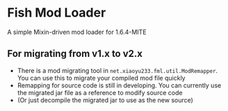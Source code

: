 # Fish Mod Loader
A simple Mixin-driven  mod loader for 1.6.4-MITE
## For migrating from v1.x to v2.x
* There is a mod migrating tool in `net.xiaoyu233.fml.util.ModRemapper`. You can use this to migrate your compiled mod file quickly
* Remapping for source code is still in developing. You can currently use the migrated jar file as a reference to modify source code
* (Or just decompile the migrated jar to use as the new source)
